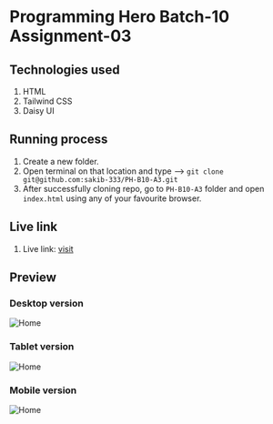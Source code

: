 # Programming Hero Batch-10 Assignment-03

## Technologies used

1. HTML
2. Tailwind CSS
3. Daisy UI

## Running process

1. Create a new folder.
2. Open terminal on that location and type --> `git clone git@github.com:sakib-333/PH-B10-A3.git`
3. After successfully cloning repo, go to `PH-B10-A3` folder and open `index.html` using any of your favourite browser.

## Live link

1. Live link: [visit]()

## Preview

### Desktop version

![Home](https://i.ibb.co.com/CVtznYv/hockey-desktop-preview.png)

### Tablet version

![Home](https://i.ibb.co.com/tM3DKD0/hockey-tablet-preview.png)

### Mobile version

![Home](https://i.ibb.co.com/qrwP5GC/hockey-mobile-preview.png)
